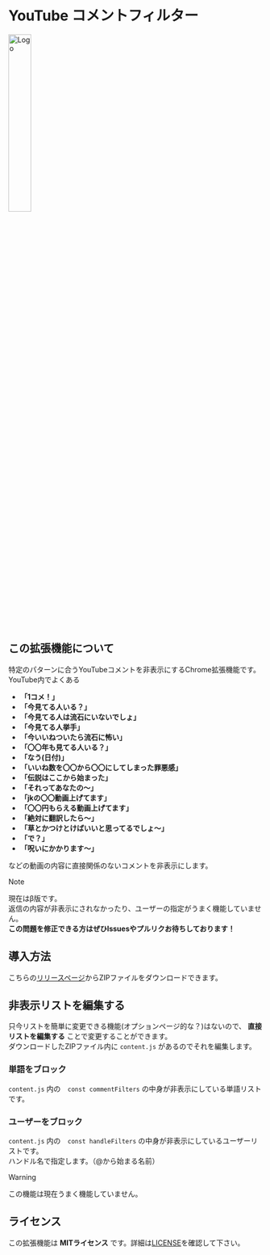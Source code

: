 # YouTube コメントフィルター

<img src="https://github.com/user-attachments/assets/354d23a0-7315-4a7a-98a3-77289188c5f8" title="Logo" width="30%">

## この拡張機能について
特定のパターンに合うYouTubeコメントを非表示にするChrome拡張機能です。<br>
YouTube内でよくある
* **「1コメ！」**
* **「今見てる人いる？」**
* **「今見てる人は流石にいないでしょ」**
* **「今見てる人挙手」**
* **「今いいねついたら流石に怖い」**
* **「〇〇年も見てる人いる？」**
* **「なう(日付)」**
* **「いいね数を〇〇から〇〇にしてしまった罪悪感」**
* **「伝説はここから始まった」**
* **「それってあなたの～」**
* **「jkの〇〇動画上げてます」**
* **「〇〇円もらえる動画上げてます」**
* **「絶対に翻訳したら～」**
* **「草とかつけとけばいいと思ってるでしょ～」**
* **「で？」**
* **「呪いにかかります～」**

などの動画の内容に直接関係のないコメントを非表示にします。<br>

> [!NOTE]
> 現在はβ版です。<br>
> 返信の内容が非表示にされなかったり、ユーザーの指定がうまく機能していません。<br> 
> **この問題を修正できる方はぜひIssuesやプルリクお待ちしております！**

## 導入方法
こちらの[リリースページ](https://github.com/koromoko10/yt-comment-filter/releases)からZIPファイルをダウンロードできます。
## 非表示リストを編集する
只今リストを簡単に変更できる機能(オプションページ的な？)はないので、 **直接リストを編集する** ことで変更することができます。<br>
ダウンロードしたZIPファイル内に `content.js` があるのでそれを編集します。
### 単語をブロック
 `content.js` 内の　`const commentFilters` の中身が非表示にしている単語リストです。
### ユーザーをブロック
 `content.js` 内の　`const handleFilters` の中身が非表示にしているユーザーリストです。<br>
 ハンドル名で指定します。（@から始まる名前）

> [!WARNING]
> この機能は現在うまく機能していません。

## ライセンス
この拡張機能は **MITライセンス** です。詳細は[LICENSE](https://github.com/koromoko10/yt-comment-filter/blob/main/LICENSE)を確認して下さい。
